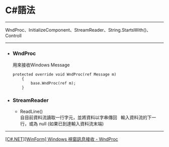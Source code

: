 
# C#語法
*****  
WndProc、InitializeComponent、StreamReader、String.StartsWith()、Controll  
*****  
+ ### WndProc  
  用來接收Windows Message  
	```
	protected override void WndProc(ref Message m)
        {
            base.WndProc(ref m);
        }
	```
+ ### StreamReader  
	+ ReadLine()  
		自目前資料流讀取一行字元，並將資料以字串傳回  
		輸入資料流的下一行，或為 null (如果已到達輸入資料流末端)  
*****
[[C#.NET][WinForm] Windows 視窗訊息接收 - WndProc](https://dotblogs.com.tw/yc421206/2011/01/23/20971)  

